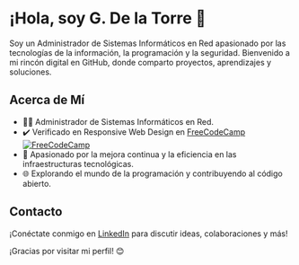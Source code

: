 # ¡Hola, soy G. De la Torre 👋

Soy un Administrador de Sistemas Informáticos en Red apasionado por las tecnologías de la información, la programación y la seguridad. Bienvenido a mi rincón digital en GitHub, donde comparto proyectos, aprendizajes y soluciones.

## Acerca de Mí

- 👨‍💻 Administrador de Sistemas Informáticos en Red.
- ✔️ Verificado en Responsive Web Design en [FreeCodeCamp](https://www.freecodecamp.org/) [![FreeCodeCamp](https://img.shields.io/badge/FreeCodeCamp-Admin%20de%20Sistemas-brightgreen)](https://www.freecodecamp.org/)
- 🚀 Apasionado por la mejora continua y la eficiencia en las infraestructuras tecnológicas.
- 🌐 Explorando el mundo de la programación y contribuyendo al código abierto.

## Contacto

¡Conéctate conmigo en [LinkedIn](https://es.linkedin.com/in/guillermo-j-de-la-torre-aguilera-2b521b253?trk=people-guest_people_search-card) para discutir ideas, colaboraciones y más!

¡Gracias por visitar mi perfil! 😊

<!--
**G-dlT/G-dlT** is a ✨ _special_ ✨ repository because its `README.md` (this file) appears on your GitHub profile.

Here are some ideas to get you started:

- 🔭 I’m currently working on ...
- 🌱 I’m currently learning ...
- 👯 I’m looking to collaborate on ...
- 🤔 I’m looking for help with ...
- 💬 Ask me about ...
- 📫 How to reach me: ...
- 😄 Pronouns: ...
- ⚡ Fun fact: ...
-->
